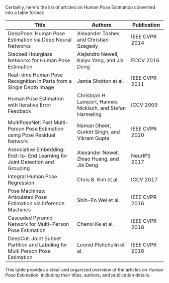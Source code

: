 Certainly, here's the list of articles on Human Pose Estimation converted into a table format:

| **Title**                                                        | **Authors**                                                                                                     | **Publication**                                           |
|------------------------------------------------------------------|------------------------------------------------------------------------------------------------------------------|----------------------------------------------------------|
| DeepPose: Human Pose Estimation via Deep Neural Networks         | Alexander Toshev and Christian Szegedy                                                                          | IEEE CVPR 2014                                             |
| Stacked Hourglass Networks for Human Pose Estimation             | Alejandro Newell, Kaiyu Yang, and Jia Deng                                                                     | ECCV 2016                                                  |
| Real-time Human Pose Recognition in Parts from a Single Depth Image | Jamie Shotton et al.                                                                                           | IEEE CVPR 2011                                             |
| Human Pose Estimation with Iterative Error Feedback              | Christoph H. Lampert, Hannes Nickisch, and Stefan Harmeling                                                   | ICCV 2009                                                  |
| MultiPoseNet: Fast Multi-Person Pose Estimation using Pose Residual Network | Naman Dheer, Gurkirt Singh, and Vikram Gupta                                                               | IEEE CVPR 2020                                             |
| Associative Embedding: End-to-End Learning for Joint Detection and Grouping | Alexander Newell, Zhiao Huang, and Jia Deng                                                             | NeurIPS 2017                                               |
| Integral Human Pose Regression                                    | Chris B. Kim et al.                                                                                            | ICCV 2017                                                  |
| Pose Machines: Articulated Pose Estimation via Inference Machines | Shih-En Wei et al.                                                                                             | IEEE CVPR 2016                                             |
| Cascaded Pyramid Network for Multi-Person Pose Estimation         | Chenxi Ke et al.                                                                                               | IEEE CVPR 2018                                             |
| DeepCut: Joint Subset Partition and Labeling for Multi Person Pose Estimation | Leonid Pishchulin et al.                                                                                 | IEEE CVPR 2016                                             |

This table provides a clear and organized overview of the articles on Human Pose Estimation, including their titles, authors, and publication details.
